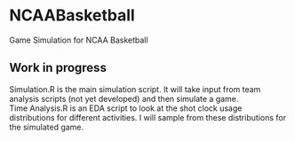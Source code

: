 # NCAABasketball
Game Simulation for NCAA Basketball

## Work in progress

Simulation.R is the main simulation script. It will take input from team analysis scripts (not yet developed) and then simulate a game.  
Time Analysis.R is an EDA script to look at the shot clock usage distributions for different activities. I will sample from these distributions for the simulated game.
